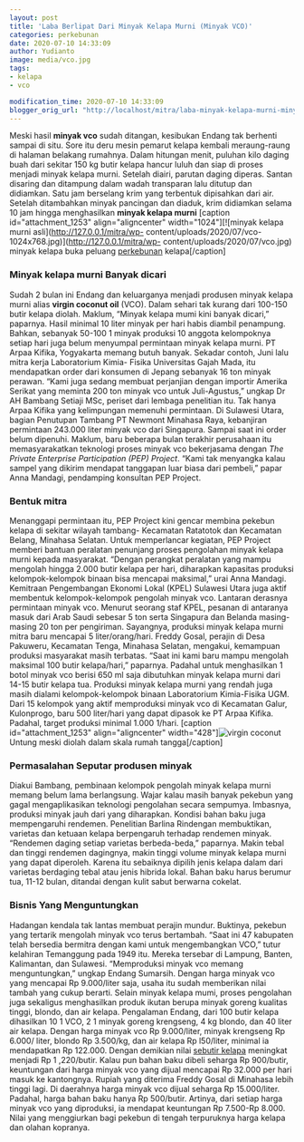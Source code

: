 ```yaml
---
layout: post
title: 'Laba Berlipat Dari Minyak Kelapa Murni (Minyak VCO)'
categories: perkebunan
date: 2020-07-10 14:33:09
author: Yudianto
image: media/vco.jpg
tags:
- kelapa
- vco

modification_time: 2020-07-10 14:33:09
blogger_orig_url: "http://localhost/mitra/laba-minyak-kelapa-murni-minyak-vco.html"
---
```


Meski hasil **minyak vco** sudah ditangan, kesibukan Endang tak berhenti
sampai di situ. Sore itu deru mesin pemarut kelapa kembali meraung-raung di
halaman belakang rumahnya. Dalam hitungan menit, puluhan kilo daging buah dari
sekitar 150 kg butir kelapa hancur luluh dan siap di proses menjadi minyak
kelapa murni. Setelah diairi, parutan daging diperas. Santan disaring dan
ditampung dalam wadah transparan lalu ditutup dan didiamkan. Satu jam
berselang krim yang terbentuk dipisahkan dari air. Setelah ditambahkan minyak
pancingan dan diaduk, krim didiamkan selama 10 jam hingga menghasilkan
**minyak kelapa murni** [caption id="attachment_1253" align="aligncenter"
width="1024"][![minyak kelapa murni asli](http://127.0.0.1/mitra/wp-
content/uploads/2020/07/vco-1024x768.jpg)](http://127.0.0.1/mitra/wp-
content/uploads/2020/07/vco.jpg) minyak kelapa buka peluang
[perkebunan](http://127.0.0.1/mitra/perkebunan "perkebunan") kelapa[/caption]

### Minyak kelapa murni Banyak dicari

Sudah 2 bulan ini Endang dan keluarganya menjadi produsen minyak kelapa murni
alias **virgin coconut oil** (VCO). Dalam sehari tak kurang dari 100-150 butir
kelapa diolah. Maklum, “Minyak kelapa mumi kini banyak dicari,” paparnya.
Hasil minimal 10 liter minyak per hari habis diambil penampung. Bahkan,
sebanyak 50-100 1 minyak produksi 10 anggota kelompoknya setiap hari juga
belum menyumpal permintaan minyak kelapa murni. PT Arpaa Kifika, Yogyakarta
memang butuh banyak. Sekadar contoh, Juni lalu mitra kerja Laboratorium Kimia-
Fisika Universitas Gajah Mada, itu mendapatkan order dari konsumen di Jepang
sebanyak 16 ton minyak perawan. “Kami juga sedang membuat perjanjian dengan
importir Amerika Serikat yang meminta 200 ton minyak vco untuk Juli-Agustus,”
ungkap Dr AH Bambang Setiaji MSc, periset dari lembaga penelitian itu. Tak
hanya Arpaa Kifika yang kelimpungan memenuhi permintaan. Di Sulawesi Utara,
bagian Penutupan Tambang PT Newmont Minahasa Raya, kebanjiran permintaan
243.000 liter minyak vco dari Singapura. Sampai saat ini order belum dipenuhi.
Maklum, baru beberapa bulan terakhir perusahaan itu memasyarakatkan teknologi
proses minyak vco bekerjasama dengan _The Private Enterprise Participation
(PEP) Project_. “Kami tak menyangka kalau sampel yang dikirim mendapat
tanggapan luar biasa dari pembeli,” papar Anna Mandagi, pendamping konsultan
PEP Project.

### Bentuk mitra

Menanggapi permintaan itu, PEP Project kini gencar membina pekebun kelapa di
sekitar wilayah tambang- Kecamatan Ratatotok dan Kecamatan Belang, Minahasa
Selatan. Untuk memperlancar kegiatan, PEP Project memberi bantuan peralatan
penunjang proses pengolahan minyak kelapa murni kepada masyarakat. “Dengan
perangkat peralatan yang mampu mengolah hingga 2.000 butir kelapa per hari,
diharapkan kapasitas produksi kelompok-kelompok binaan bisa mencapai
maksimal,” urai Anna Mandagi. Kemitraan Pengembangan Ekonomi Lokal (KPEL)
Sulawesi Utara juga aktif membentuk kelompok-kelompok pengolah minyak vco.
Lantaran derasnya permintaan minyak vco. Menurut seorang staf KPEL, pesanan di
antaranya masuk dari Arab Saudi sebesar 5 ton serta Singapura dan Belanda
masing-masing 20 ton per pengiriman. Sayangnya, produksi minyak kelapa murni
mitra baru mencapai 5 liter/orang/hari. Freddy Gosal, perajin di Desa
Pakuweru, Kecamatan Tenga, Minahasa Selatan, mengakui, kemampuan produksi
masyarakat masih terbatas. “Saat ini kami baru mampu mengolah maksimal 100
butir kelapa/hari,” paparnya. Padahal untuk menghasilkan 1 botol minyak vco
berisi 650 ml saja dibutuhkan minyak kelapa murni dari 14-15 butir kelapa tua.
Produksi minyak kelapa murni yang rendah juga masih dialami kelompok-kelompok
binaan Laboratorium Kimia-Fisika UGM. Dari 15 kelompok yang aktif memproduksi
minyak vco di Kecamatan Galur, Kulonprogo, baru 500 liter/hari yang dapat
dipasok ke PT Arpaa Kifika. Padahal, target produksi minimal 1.000 1/hari.
[caption id="attachment_1253" align="aligncenter" width="428"]![virgin
coconut](http://127.0.0.1/mitra/wp-content/uploads/2020/07/vco.jpg) Untung
meski diolah dalam skala rumah tangga[/caption]

### Permasalahan Seputar produsen minyak

Diakui Bambang, pembinaan kelompok pengolah minyak kelapa murni memang belum
lama berlangsung. Wajar kalau masih banyak pekebun yang gagal mengaplikasikan
teknologi pengolahan secara sempumya. Imbasnya, produksi minyak jauh dari yang
diharapkan. Kondisi bahan baku juga mempengaruhi rendemen. Penelitian Barlina
Rindengan membuktikan, varietas dan ketuaan kelapa berpengaruh terhadap
rendemen minyak. “Rendemen daging setiap varietas berbeda-beda,” paparnya.
Makin tebal dan tinggi rendemen dagingnya, makin tinggi volume minyak kelapa
murni yang dapat diperoleh. Karena itu sebaiknya dipilih jenis kelapa dalam
dari varietas berdaging tebal atau jenis hibrida lokal. Bahan baku harus
berumur tua, 11-12 bulan, ditandai dengan kulit sabut berwarna cokelat.

### Bisnis Yang Menguntungkan

Hadangan kendala tak lantas membuat perajin mundur. Buktinya, pekebun yang
tertarik mengolah minyak vco terus bertambah. “Saat ini 47 kabupaten telah
bersedia bermitra dengan kami untuk mengembangkan VCO,” tutur kelahiran
Temanggung pada 1949 itu. Mereka tersebar di Lampung, Banten, Kalimantan, dan
Sulawesi. “Memproduksi minyak vco memang menguntungkan,” ungkap Endang
Sumarsih. Dengan harga minyak vco yang mencapai Rp 9.000/liter saja, usaha itu
sudah memberikan nilai tambah yang cukup berarti. Selain minyak kelapa mumi,
proses pengolahan juga sekaligus menghasilkan produk ikutan berupa minyak
goreng kualitas tinggi, blondo, dan air kelapa. Pengalaman Endang, dari 100
butir kelapa dihasilkan 10 1 VCO, 2 1 minyak goreng krengseng, 4 kg blondo,
dan 40 liter air kelapa. Dengan harga minyak vco Rp 9.000/liter, minyak
krengseng Rp 6.000/ liter, blondo Rp 3.500/kg, dan air kelapa Rp l50/liter,
minimal ia mendapatkan Rp 122.000. Dengan demikian nilai [sebutir
kelapa](http://127.0.0.1/mitra/produk-olahan-kelapa-pandan-wangi.html)
meningkat menjadi Rp 1 ,220/butir. Kalau pun bahan baku dibeli seharga Rp
900/butir, keuntungan dari harga minyak vco yang dijual mencapai Rp 32.000 per
hari masuk ke kantongnya. Rupiah yang diterima Freddy Gosal di Minahasa lebih
tinggi lagi. Di daerahnya harga minyak vco dijual seharga Rp 15.000/liter.
Padahal, harga bahan baku hanya Rp 500/butir. Artinya, dari setiap harga
minyak vco yang diproduksi, ia mendapat keuntungan Rp 7.500-Rp 8.000. Nilai
yang menggiurkan bagi pekebun di tengah terpuruknya harga kelapa dan olahan
kopranya.


